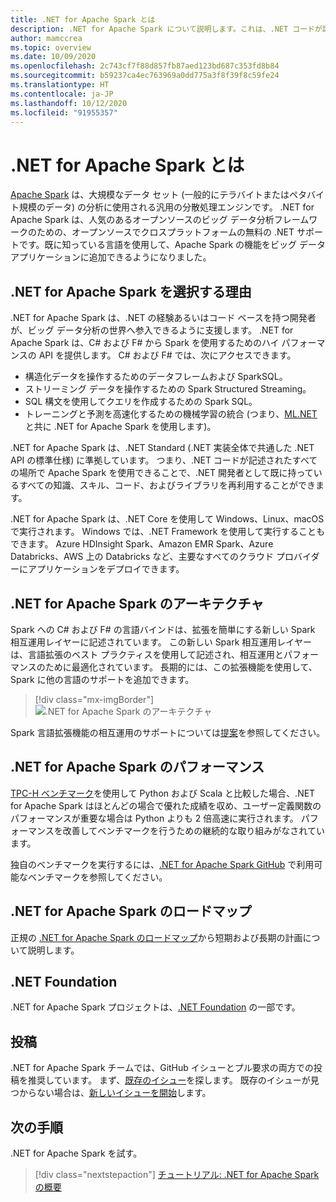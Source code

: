 ```yaml
---
title: .NET for Apache Spark とは
description: .NET for Apache Spark について説明します。これは、.NET コードが記述されたすべての場所で Spark を使用する、無料でオープンソースのクロスプラットフォームなビッグ データ分析フレームワークです。
author: mamccrea
ms.topic: overview
ms.date: 10/09/2020
ms.openlocfilehash: 2c743cf7f88d857fb87aed123bd687c353fd8b84
ms.sourcegitcommit: b59237ca4ec763969a0dd775a3f8f39f8c59fe24
ms.translationtype: HT
ms.contentlocale: ja-JP
ms.lasthandoff: 10/12/2020
ms.locfileid: "91955357"
---
```

# <a name="what-is-net-for-apache-spark"></a>.NET for Apache Spark とは

[Apache Spark](what-is-spark.md) は、大規模なデータ セット (一般的にテラバイトまたはペタバイト規模のデータ) の分析に使用される汎用の分散処理エンジンです。 .NET for Apache Spark は、人気のあるオープンソースのビッグ データ分析フレームワークのための、オープンソースでクロスプラットフォームの無料の .NET サポートです。既に知っている言語を使用して、Apache Spark の機能をビッグ データ アプリケーションに追加できるようになりました。

## <a name="why-choose-net-for-apache-spark"></a>.NET for Apache Spark を選択する理由

.NET for Apache Spark は、.NET の経験あるいはコード ベースを持つ開発者が、ビッグ データ分析の世界へ参入できるように支援します。 .NET for Apache Spark は、C# および F# から Spark を使用するためのハイ パフォーマンスの API を提供します。 C# および F# では、次にアクセスできます。

* 構造化データを操作するためのデータフレームおよび SparkSQL。
* ストリーミング データを操作するための Spark Structured Streaming。
* SQL 構文を使用してクエリを作成するための Spark SQL。
* トレーニングと予測を高速化するための機械学習の統合 (つまり、[ML.NET](https://dot.net/ml) と共に .NET for Apache Spark を使用します)。

.NET for Apache Spark は、.NET Standard (.NET 実装全体で共通した .NET API の標準仕様) に準拠しています。 つまり、.NET コードが記述されたすべての場所で Apache Spark を使用できることで、.NET 開発者として既に持っているすべての知識、スキル、コード、およびライブラリを再利用することができます。

.NET for Apache Spark は、.NET Core を使用して Windows、Linux、macOS で実行されます。 Windows では、.NET Framework を使用して実行することもできます。 Azure HDInsight Spark、Amazon EMR Spark、Azure Databricks、AWS 上の Databricks など、主要なすべてのクラウド プロバイダーにアプリケーションをデプロイできます。

## <a name="net-for-apache-spark-architecture"></a>.NET for Apache Spark のアーキテクチャ

Spark への C# および F# の言語バインドは、拡張を簡単にする新しい Spark 相互運用レイヤーに記述されています。 この新しい Spark 相互運用レイヤーは、言語拡張のベスト プラクティスを使用して記述され、相互運用とパフォーマンスのために最適化されています。 長期的には、この拡張機能を使用して、Spark に他の言語のサポートを追加できます。

> [!div class="mx-imgBorder"]
> ![.NET for Apache Spark のアーキテクチャ](media/dotnet-spark-architecture.png)

Spark 言語拡張機能の相互運用のサポートについては[提案](https://issues.apache.org/jira/browse/SPARK-26257)を参照してください。

## <a name="net-for-apache-spark-performance"></a>.NET for Apache Spark のパフォーマンス

[TPC-H ベンチマーク](http://www.tpc.org/tpch/)を使用して Python および Scala と比較した場合、.NET for Apache Spark はほとんどの場合で優れた成績を収め、ユーザー定義関数のパフォーマンスが重要な場合は Python よりも 2 倍高速に実行されます。 パフォーマンスを改善してベンチマークを行うための継続的な取り組みがなされています。

独自のベンチマークを実行するには、[.NET for Apache Spark GitHub](https://github.com/dotnet/spark/tree/master/benchmark) で利用可能なベンチマークを参照してください。

## <a name="net-for-apache-spark-roadmap"></a>.NET for Apache Spark のロードマップ

正規の [.NET for Apache Spark のロードマップ](https://github.com/dotnet/spark/blob/master/ROADMAP.md)から短期および長期の計画について説明します。

## <a name="net-foundation"></a>.NET Foundation

.NET for Apache Spark プロジェクトは、[.NET Foundation](https://www.dotnetfoundation.org/) の一部です。

## <a name="contributions"></a>投稿

.NET for Apache Spark チームでは、GitHub イシューとプル要求の両方での投稿を推奨しています。 まず、[既存のイシュー](https://github.com/dotnet/spark/issues)を探します。 既存のイシューが見つからない場合は、[新しいイシューを開始](https://github.com/dotnet/spark/issues?utf8=%E2%9C%93&q=is%3Aissue+is%3Aopen+)します。

## <a name="next-steps"></a>次の手順

.NET for Apache Spark を試す。
> [!div class="nextstepaction"]
> [チュートリアル: .NET for Apache Spark の概要](./tutorials/get-started.md)
